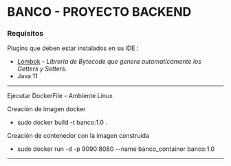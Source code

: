 # BANCO - PROYECTO BACKEND

### Requisitos

Plugins que deben estar instalados en su IDE :
* [Lombok](http://projectlombok.org/) - *Libreria de Bytecode que genera automaticamente los Getters y Setters*.
* Java 11
---
Ejecutar DockerFile - Ambiente Linux

Creación de imagen docker
* sudo docker build -t banco:1.0 .

Creación de contenedor con la imagen construida
* sudo docker run -d -p 9090:8080 --name banco_container banco:1.0
---